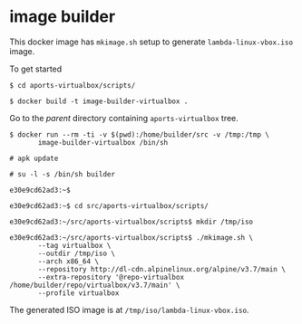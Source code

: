 # image builder

This docker image has `mkimage.sh` setup to generate `lambda-linux-vbox.iso`
image.

To get started

```
$ cd aports-virtualbox/scripts/

$ docker build -t image-builder-virtualbox .
```

Go to the _parent_ directory containing `aports-virtualbox` tree.

```
$ docker run --rm -ti -v $(pwd):/home/builder/src -v /tmp:/tmp \
       image-builder-virtualbox /bin/sh

# apk update

# su -l -s /bin/sh builder

e30e9cd62ad3:~$

e30e9cd62ad3:~$ cd src/aports-virtualbox/scripts/

e30e9cd62ad3:~/src/aports-virtualbox/scripts$ mkdir /tmp/iso

e30e9cd62ad3:~/src/aports-virtualbox/scripts$ ./mkimage.sh \
       --tag virtualbox \
       --outdir /tmp/iso \
       --arch x86_64 \
       --repository http://dl-cdn.alpinelinux.org/alpine/v3.7/main \
       --extra-repository '@repo-virtualbox /home/builder/repo/virtualbox/v3.7/main' \
       --profile virtualbox
```

The generated ISO image is at `/tmp/iso/lambda-linux-vbox.iso`.
